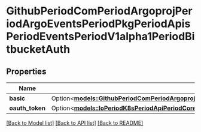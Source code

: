 # GithubPeriodComPeriodArgoprojPeriodArgoEventsPeriodPkgPeriodApisPeriodEventsPeriodV1alpha1PeriodBitbucketAuth

## Properties

Name | Type | Description | Notes
------------ | ------------- | ------------- | -------------
**basic** | Option<[**models::GithubPeriodComPeriodArgoprojPeriodArgoEventsPeriodPkgPeriodApisPeriodEventsPeriodV1alpha1PeriodBitbucketBasicAuth**](github.com.argoproj.argo_events.pkg.apis.events.v1alpha1.BitbucketBasicAuth.md)> |  | [optional]
**oauth_token** | Option<[**models::IoPeriodK8sPeriodApiPeriodCorePeriodV1PeriodSecretKeySelector**](io.k8s.api.core.v1.SecretKeySelector.md)> |  | [optional]

[[Back to Model list]](../README.md#documentation-for-models) [[Back to API list]](../README.md#documentation-for-api-endpoints) [[Back to README]](../README.md)


